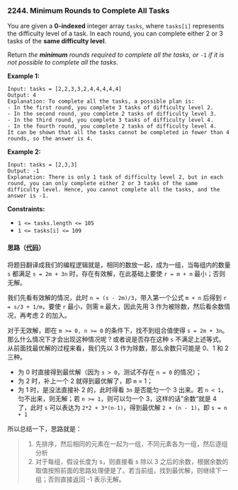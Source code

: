 ### 2244. Minimum Rounds to Complete All Tasks

You are given a **0-indexed** integer array `tasks`, where `tasks[i]` represents the difficulty level of a task. In each round, you can complete either 2 or 3 tasks of the **same difficulty level**.

Return *the **minimum** rounds required to complete all the tasks, or* `-1` *if it is not possible to complete all the tasks.*

 

**Example 1:**

```
Input: tasks = [2,2,3,3,2,4,4,4,4,4]
Output: 4
Explanation: To complete all the tasks, a possible plan is:
- In the first round, you complete 3 tasks of difficulty level 2. 
- In the second round, you complete 2 tasks of difficulty level 3. 
- In the third round, you complete 3 tasks of difficulty level 4. 
- In the fourth round, you complete 2 tasks of difficulty level 4.  
It can be shown that all the tasks cannot be completed in fewer than 4 rounds, so the answer is 4.
```

**Example 2:**

```
Input: tasks = [2,3,3]
Output: -1
Explanation: There is only 1 task of difficulty level 2, but in each round, you can only complete either 2 or 3 tasks of the same difficulty level. Hence, you cannot complete all the tasks, and the answer is -1.
```

 

**Constraints:**

- `1 <= tasks.length <= 105`
- `1 <= tasks[i] <= 109`

#### 思路（[代码](Solution.java)）

将题目翻译成我们的编程逻辑就是，相同的数放一起，成为一组，当每组内的数量 `s` 都满足 `s = 2m + 3n` 时，存在有效解，在此基础上要使 `r = m + n` 最小；否则无解。

我们先看有效解的情况，此时 `n = (s - 2m)/3`，带入第一个公式 `m + n` 后得到 `r = s/3 + 1/m`，要使 `r` 最小，则需 `m` 最大，因此先用 3 作为被除数，然后看余数情况，再考虑 2 的加入。

对于无效解，即在 `m >= 0, n >= 0` 的条件下，找不到组合值使得 `s = 2m + 3n`。那么什么情况下才会出现这种情况呢？或者说是否存在这种 `s` 不满足上述等式。从前面找最优解的过程来看，我们先以 3 作为除数，那么余数只可能是 0、1 和 2 三种。

* 为 0 时直接得到最优解（因为 `s > 0`，测试不存在 `n = 0` 的情况）；
* 为 2 时，补上一个 2 就得到最优解了，即 `m` = 1；
* 为 1 时，是没法直接补 2 的，此时得看 `3n` 是否能匀一个 3 出来。若 `n < 1`，匀不出来，则无解；若 `n >= 1`，则可以匀一个 3，这样的话”余数“就是 4 了，此时 `s` 可以表达为 `2*2 + 3*(n-1)`，得到最优解 `2 + (n - 1)`，即 `s = n + 1`

所以总结一下，思路就是：

> 1. 先排序，然后相同的元素在一起为一组，不同元素各为一组，然后逐组分析
> 2. 对于每组，假设长度为 s，则直接看 s 除以 3 之后的余数，根据余数的取值按照前面的思路处理便是了。若当前组，找到最优解，则继续下一组；否则直接返回 -1 表示无解。